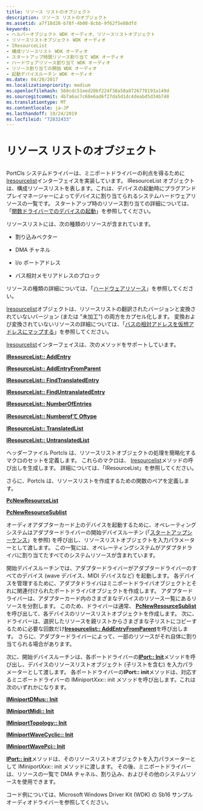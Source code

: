 ```yaml
---
title: リソース リストのオブジェクト
description: リソース リストのオブジェクト
ms.assetid: a7f18d28-b78f-4b00-8cbb-9f62f5e88dfd
keywords:
- ヘルパーオブジェクト WDK オーディオ、リソースリストオブジェクト
- リソースリストオブジェクト WDK オーディオ
- IResourceList
- 構成リソースリスト WDK オーディオ
- スタートアップ時間リソース割り当て WDK オーディオ
- ハードウェアリソース割り当て WDK オーディオ
- リソース割り当ての開始 WDK オーディオ
- 起動デバイスルーチン WDK オーディオ
ms.date: 04/20/2017
ms.localizationpriority: medium
ms.openlocfilehash: 560cdc51eed20bf224f38a58a8726778193a149d
ms.sourcegitcommit: 4b7a6ac7c68e6ad6f27da5d1dc4deabd5d34b748
ms.translationtype: MT
ms.contentlocale: ja-JP
ms.lasthandoff: 10/24/2019
ms.locfileid: "72832433"
---
```

# <a name="resource-list-objects"></a>リソース リストのオブジェクト


## <span id="resource_list_objects"></span><span id="RESOURCE_LIST_OBJECTS"></span>


PortCls システムドライバーは、ミニポートドライバーの利点を得るために[Iresourcelist](https://docs.microsoft.com/windows-hardware/drivers/ddi/portcls/nn-portcls-iresourcelist)インターフェイスを実装しています。 IResourceList オブジェクトは、構成リソースリストを表します。これは、デバイスの起動時にプラグアンドプレイマネージャーによってデバイスに割り当てられるシステムハードウェアリソースの一覧です。 スタートアップ時のリソース割り当ての詳細については、「[関数ドライバーでのデバイスの起動](https://docs.microsoft.com/windows-hardware/drivers/kernel/starting-a-device-in-a-function-driver)」を参照してください。

リソースリストには、次の種類のリソースが含まれています。

-   割り込みベクター

-   DMA チャネル

-   I/o ポートアドレス

-   バス相対メモリアドレスのブロック

リソースの種類の詳細については、「[ハードウェアリソース](https://docs.microsoft.com/windows-hardware/drivers/kernel/hardware-resources)」を参照してください。

[Iresourcelist](https://docs.microsoft.com/windows-hardware/drivers/ddi/portcls/nn-portcls-iresourcelist)オブジェクトは、リソースリストの翻訳されたバージョンと変換されていないバージョン (または "未加工") の両方をカプセル化します。 変換および変換されていないリソースの詳細については、「[バスの相対アドレスを仮想アドレスにマップする](https://docs.microsoft.com/windows-hardware/drivers/kernel/mapping-bus-relative-addresses-to-virtual-addresses)」を参照してください。

[Iresourcelist](https://docs.microsoft.com/windows-hardware/drivers/ddi/portcls/nn-portcls-iresourcelist)インターフェイスは、次のメソッドをサポートしています。

[**IResourceList:: AddEntry**](https://docs.microsoft.com/windows-hardware/drivers/ddi/portcls/nf-portcls-iresourcelist-addentry)

[**IResourceList:: AddEntryFromParent**](https://docs.microsoft.com/windows-hardware/drivers/ddi/portcls/nf-portcls-iresourcelist-addentryfromparent)

[**IResourceList:: FindTranslatedEntry**](https://docs.microsoft.com/windows-hardware/drivers/ddi/portcls/nf-portcls-iresourcelist-findtranslatedentry)

[**IResourceList:: FindUntranslatedEntry**](https://docs.microsoft.com/windows-hardware/drivers/ddi/portcls/nf-portcls-iresourcelist-finduntranslatedentry)

[**IResourceList:: NumberOfEntries**](https://docs.microsoft.com/windows-hardware/drivers/ddi/portcls/nf-portcls-iresourcelist-numberofentries)

[**IResourceList:: Numberofて Oftype**](https://docs.microsoft.com/windows-hardware/drivers/ddi/portcls/nf-portcls-iresourcelist-numberofentriesoftype)

[**IResourceList:: TranslatedList**](https://docs.microsoft.com/windows-hardware/drivers/ddi/portcls/nf-portcls-iresourcelist-translatedlist)

[**IResourceList:: UntranslatedList**](https://docs.microsoft.com/windows-hardware/drivers/ddi/portcls/nf-portcls-iresourcelist-untranslatedlist)

ヘッダーファイル Portcls は、リソースリストオブジェクトの処理を簡略化するマクロのセットを定義します。 これらのマクロは、 [Iresourcelist](https://docs.microsoft.com/windows-hardware/drivers/ddi/portcls/nn-portcls-iresourcelist)メソッドの呼び出しを生成します。 詳細については、「IResourceList」を参照してください。

さらに、Portcls は、リソースリストを作成するための関数のペアを定義します。

[**PcNewResourceList**](https://docs.microsoft.com/windows-hardware/drivers/ddi/portcls/nf-portcls-pcnewresourcelist)

[**PcNewResourceSublist**](https://docs.microsoft.com/windows-hardware/drivers/ddi/portcls/nf-portcls-pcnewresourcesublist)

オーディオアダプターカード上のデバイスを起動するために、オペレーティングシステムはアダプタードライバーの開始デバイスルーチン (「[スタートアップシーケンス](startup-sequence.md)」を参照) を呼び出し、リソースリストオブジェクトを入力パラメーターとして渡します。 この一覧には、オペレーティングシステムがアダプタドライバに割り当てたすべてのシステムリソースが含まれています。

開始デバイスルーチンでは、アダプタードライバーがアダプタードライバーのすべてのデバイス (wave デバイス、MIDI デバイスなど) を起動します。 各デバイスを管理するために、アダプタドライバはミニポートドライバオブジェクトとそれに関連付けられたポートドライバオブジェクトを作成します。 アダプタードライバーは、アダプターカード内のさまざまなデバイスのリソース一覧にあるリソースを分割します。 このため、ドライバーは通常、 [**PcNewResourceSublist**](https://docs.microsoft.com/windows-hardware/drivers/ddi/portcls/nf-portcls-pcnewresourcesublist)を呼び出して、各デバイスのリソースリストオブジェクトを作成します。 次に、ドライバーは、選択したリソースを親リストからさまざまな子リストにコピーするために必要な回数だけ[**Iresourcelist:: AddEntryFromParent**](https://docs.microsoft.com/windows-hardware/drivers/ddi/portcls/nf-portcls-iresourcelist-addentryfromparent)を呼び出します。 さらに、アダプタードライバーによって、一部のリソースがそれ自体に割り当てられる場合があります。

次に、開始デバイスルーチンは、各ポートドライバーの[**IPort:: Init**](https://docs.microsoft.com/windows-hardware/drivers/ddi/portcls/nf-portcls-iport-init)メソッドを呼び出し、デバイスのリソースリストオブジェクト (子リストを含む) を入力パラメーターとして渡します。 各ポートドライバーの**IPort:: init**メソッドは、対応するミニポートドライバーの IMiniport*Xxx*:: init メソッドを呼び出します。これは次のいずれかになります。

[**IMiniportDMus:: Init**](https://docs.microsoft.com/windows-hardware/drivers/ddi/dmusicks/nf-dmusicks-iminiportdmus-init)

[**IMiniportMidi:: Init**](https://docs.microsoft.com/windows-hardware/drivers/ddi/portcls/nf-portcls-iminiportmidi-init)

[**IMiniportTopology:: Init**](https://docs.microsoft.com/windows-hardware/drivers/ddi/portcls/nf-portcls-iminiporttopology-init)

[**IMiniportWaveCyclic:: Init**](https://docs.microsoft.com/windows-hardware/drivers/ddi/portcls/nf-portcls-iminiportwavecyclic-init)

[**IMiniportWavePci:: Init**](https://docs.microsoft.com/windows-hardware/drivers/ddi/portcls/nf-portcls-iminiportwavepci-init)

[**IPort:: init**](https://docs.microsoft.com/windows-hardware/drivers/ddi/portcls/nf-portcls-iport-init)メソッドは、そのリソースリストオブジェクトを入力パラメーターとして IMiniport*Xxx*:: init メソッドに渡します。 その後、ミニポートドライバーは、リソースの一覧で DMA チャネル、割り込み、およびその他のシステムリソースを使用できます。

コード例については、Microsoft Windows Driver Kit (WDK) の Sb16 サンプルオーディオドライバーを参照してください。

 

 




